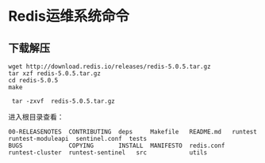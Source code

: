 # Redis运维系统命令

## 下载解压
```
wget http://download.redis.io/releases/redis-5.0.5.tar.gz
tar xzf redis-5.0.5.tar.gz
cd redis-5.0.5
make
```

```shell
 tar -zxvf  redis-5.0.5.tar.gz
```

进入根目录查看：

```shell
00-RELEASENOTES  CONTRIBUTING  deps     Makefile   README.md   runtest          runtest-moduleapi  sentinel.conf  tests
BUGS             COPYING       INSTALL  MANIFESTO  redis.conf  runtest-cluster  runtest-sentinel   src            utils
```

